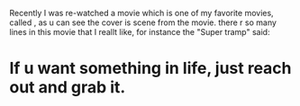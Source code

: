 Recently I was re-watched a movie which is one of my favorite movies, called <Into the wild>, as u can see the cover is scene from the movie. there r so many lines in this movie that I reallt like, for instance the "Super tramp" said:

<h1>If u want something in life, just reach out and grab it.</h1>
